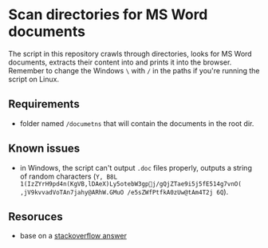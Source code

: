 # Scan directories for MS Word documents
The script in this repository crawls through directories, looks for MS Word documents, extracts their content into and prints it into the browser.
Remember to change the Windows `\` with `/` in the paths if you're running the script on Linux.

## Requirements
- folder named `/documetns` that will contain the documents in the root dir.

## Known issues
- in Windows, the script can't output `.doc` files properly, outputs a string of random characters (`Y, B8L 1(IzZYrH9pd4n(KgVB,lDAeX)Ly5otebW3gpj/gQjZTae9i5j5fE514g7vnO( ,jV9kvvadVoTAn7jahy@ARhW.GMuO /e5sZWfPtfkA0zUw@tAm4T2j 6Q`).

## Resoruces
- base on a [stackoverflow answer](https://stackoverflow.com/questions/19503653/how-to-extract-text-from-word-file-doc-docx-xlsx-pptx-php)
